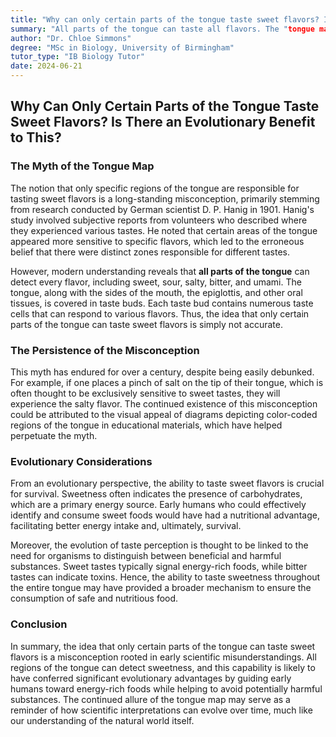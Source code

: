 ```yaml
---
title: "Why can only certain parts of the tongue taste sweet flavors? Is there an evolutionary benefit to this?"
summary: "All parts of the tongue can taste all flavors. The "tongue map" is a misconception stemming from an inaccurate 1901 study. Each taste bud contains cells that detect sweet, sour, salty, bitter, and umami flavors."
author: "Dr. Chloe Simmons"
degree: "MSc in Biology, University of Birmingham"
tutor_type: "IB Biology Tutor"
date: 2024-06-21
---
```


## Why Can Only Certain Parts of the Tongue Taste Sweet Flavors? Is There an Evolutionary Benefit to This?

### The Myth of the Tongue Map

The notion that only specific regions of the tongue are responsible for tasting sweet flavors is a long-standing misconception, primarily stemming from research conducted by German scientist D. P. Hanig in 1901. Hanig's study involved subjective reports from volunteers who described where they experienced various tastes. He noted that certain areas of the tongue appeared more sensitive to specific flavors, which led to the erroneous belief that there were distinct zones responsible for different tastes.

However, modern understanding reveals that **all parts of the tongue** can detect every flavor, including sweet, sour, salty, bitter, and umami. The tongue, along with the sides of the mouth, the epiglottis, and other oral tissues, is covered in taste buds. Each taste bud contains numerous taste cells that can respond to various flavors. Thus, the idea that only certain parts of the tongue can taste sweet flavors is simply not accurate.

### The Persistence of the Misconception

This myth has endured for over a century, despite being easily debunked. For example, if one places a pinch of salt on the tip of their tongue, which is often thought to be exclusively sensitive to sweet tastes, they will experience the salty flavor. The continued existence of this misconception could be attributed to the visual appeal of diagrams depicting color-coded regions of the tongue in educational materials, which have helped perpetuate the myth.

### Evolutionary Considerations

From an evolutionary perspective, the ability to taste sweet flavors is crucial for survival. Sweetness often indicates the presence of carbohydrates, which are a primary energy source. Early humans who could effectively identify and consume sweet foods would have had a nutritional advantage, facilitating better energy intake and, ultimately, survival.

Moreover, the evolution of taste perception is thought to be linked to the need for organisms to distinguish between beneficial and harmful substances. Sweet tastes typically signal energy-rich foods, while bitter tastes can indicate toxins. Hence, the ability to taste sweetness throughout the entire tongue may have provided a broader mechanism to ensure the consumption of safe and nutritious food.

### Conclusion

In summary, the idea that only certain parts of the tongue can taste sweet flavors is a misconception rooted in early scientific misunderstandings. All regions of the tongue can detect sweetness, and this capability is likely to have conferred significant evolutionary advantages by guiding early humans toward energy-rich foods while helping to avoid potentially harmful substances. The continued allure of the tongue map may serve as a reminder of how scientific interpretations can evolve over time, much like our understanding of the natural world itself.
    